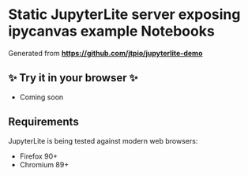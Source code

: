 # Static JupyterLite server exposing ipycanvas example Notebooks

Generated from **https://github.com/jtpio/jupyterlite-demo**

## ✨ Try it in your browser ✨

- Coming soon

## Requirements

JupyterLite is being tested against modern web browsers:

- Firefox 90+
- Chromium 89+
